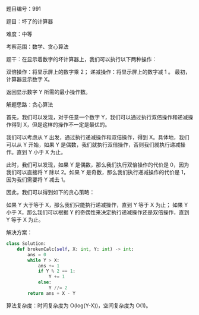 题目编号：991

题目：坏了的计算器

难度：中等

考察范围：数学、贪心算法

题干：在显示着数字的坏计算器上，我们可以执行以下两种操作：

双倍操作：将显示屏上的数字乘 2；
递减操作：将显示屏上的数字减 1 。
最初，计算器显示数字 X。

返回显示数字 Y 所需的最小操作数。

解题思路：贪心算法

首先，我们可以发现，对于任意一个数字 Y，我们可以通过执行双倍操作和递减操作得到 X，但是这样的操作不一定是最优的。

我们可以考虑从 Y 出发，通过执行递减操作和双倍操作，得到 X。具体地，我们可以从 Y 开始，如果 Y 是偶数，我们就执行双倍操作，否则我们就执行递减操作。直到 Y 小于 X 为止。

此时，我们可以发现，如果 Y 是偶数，那么我们执行双倍操作的代价是 0，因为我们可以直接将 Y 除以 2。如果 Y 是奇数，那么我们执行递减操作的代价是 1，因为我们需要将 Y 减去 1。

因此，我们可以得到如下的贪心策略：

如果 Y 大于等于 X，那么我们只能执行递减操作，直到 Y 等于 X 为止；
如果 Y 小于 X，那么我们可以根据 Y 的奇偶性来决定执行递减操作还是双倍操作，直到 Y 等于 X 为止。

解决方案：

```python
class Solution:
    def brokenCalc(self, X: int, Y: int) -> int:
        ans = 0
        while Y > X:
            ans += 1
            if Y % 2 == 1:
                Y += 1
            else:
                Y //= 2
        return ans + X - Y
```

算法复杂度：时间复杂度为 O(log(Y-X))，空间复杂度为 O(1)。